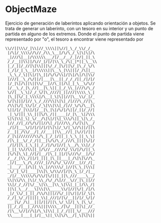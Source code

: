 # ObjectMaze
Ejercicio de generación de laberintos aplicando orientación a objetos. 
Se trata de generar un laberinto, con un tesoro en su interior y un punto de partida en alguno de los extremos. 
Donde el punto de partida viene representado por "o", el tesoro a encontrar viene representado por  
```
\\//||\\\/_|\\|//_\\\\||\//|_\_/_\\/_/_ 
 |/\|/_\\\\//\//_/\\_\__|/\/\_/_\|\|\|/\ 
 _|///\|__|/\\\\\\___/|/__/__/_|//|_||_\ 
 /_/__||\\||/\//_|/|/|\\_\_/\|_|*||_\__\\ 
 |_/_||/_//|\|\\|||\/_/_|\/||\/_|\_/_\/\ 
 |_/|/_|_\__|/\\\\\||\__\_|\\|||/_/\||__ 
 _\_\_/_\||\|/|\_||/\/\/\\|/|\|/\|/\|\\/ 
 |///|__\_/\/||/|___|\__||_/_/_/||_/|/|/ 
 |/_|\|/\||\||\\/__|//\_||/\|_|_\__\/\// 
 |/__\_/_|\_//|__|\_\||_|_/_\\_|///\/\_/ 
 \//|__\_\|/_/_\/|\_////|_||///|\\\\_\_| 
 |\_||\/_|_\\\\|/\__|_\|\||//|\__\\/_|/_ 
 \/|\|||/|//_\_/_///\\|\|\|_/|///\_//|\_ 
 /\\|\/|_\\/|/_/_\|\\|\\|_/|//_\/\/\__|\ 
 \||/|/_|\\|/|/__|\_|\|/\/|/\||/_||/_//| 
 _|_\/|||_\\_|||\/\_/||____|/_|\__\|/\\\ 
 \|\|\\|_\|_\/__/\|\|/|\|_\\\/\||_\|\_/_ 
 |//_//|_//\/\/||//\|_/|///\\_/\/|\|\__/ 
 _/|/|___\/|/|/|/|/|\|\|/_\/|_\//\||/||\ 
 /__||_/\\/__/|_//___||\\__//|_|\//|/||| 
 /_|\|///////\\/\_|_/_|/||_|_\_\_||_\_\| 
 /|\_|__\/_/_/||__|\/\/\_/_///\_||||\/|/ 
 _/|/||\_|_\_||_/_/|/\/|//|_\__/\_\\|/_/ 
 |_||_\\//\\||_|/\//__////\/_\\/|/\/||_\ 
 |\/\|\_\|_//|/|__/|\_|_||/|\///\/__|/\/ 
 /__/_|\\_/||/|_|||_|\_||___|_/\|\|\//\_ 
 _|/|___\_/\_////_|//\/\/_\////__|//_/|_ 
 _|___/__|/\||_\\_|//\\\\/_|//|\_\_|\\\| 
 _\/_|_\/|____|\\|\_\/\\//|/|\_\_|/_/|__ 
 _/|/__\\\\\/\/\\/|\/|||_||\_///____\__/ 
 \\|\\/\\_|\|/_\\_/\/_/\|//__\//_|\_||// 
 \\|/_/_//|\/__\|\\__|\\_\|\\|_|_|/\\_/| 
 ||\|_\__/___\|\\|\\_____\\/|//|\/|_/|/\ 
 _|/_\\/_|_||_/\\/\|||//\/_||\/||/|/_\|\ 
 /_/|_\/_/|||||_\\|_///|/|\/__||/|/_\/|/ 
 ___|\/_/\|__|||/||/||\_\/_\|/|_\_|\_\/_ 
 ||_/_/|__|_//\\|||\\\\__/|\/__|||\|_//_ 
 /|\__\//|//\|/\_\|\\|_|_/_/|||_\/___/// 
 \\____|___|_|/|__\||_\\|\/\__/|_\|\|\||
```


